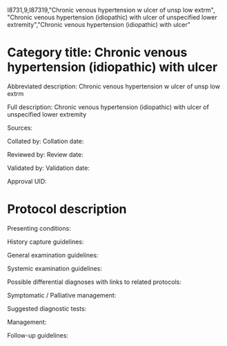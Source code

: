 I8731,9,I87319,"Chronic venous hypertension w ulcer of unsp low extrm", "Chronic venous hypertension (idiopathic) with ulcer of unspecified lower extremity","Chronic venous hypertension (idiopathic) with ulcer"
# Category title: Chronic venous hypertension (idiopathic) with ulcer

Abbreviated description: Chronic venous hypertension w ulcer of unsp low extrm

Full description: Chronic venous hypertension (idiopathic) with ulcer of unspecified lower extremity

Sources:

Collated by:
Collation date:

Reviewed by:
Review date:

Validated by:
Validation date:

Approval UID:

# Protocol description

Presenting conditions:

History capture guidelines:

General examination guidelines:

Systemic examination guidelines:

Possible differential diagnoses with links to related protocols:

Symptomatic / Palliative management:

Suggested diagnostic tests:

Management:

Follow-up guidelines:
